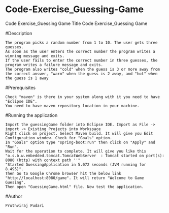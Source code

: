 # Code-Exercise_Guessing-Game
Code Exercise_Guessing Game
Title
	Code Exercise_Guessing Game

#Description

	The program picks a random number from 1 to 10. The user gets three guesses.
	As soon as the user enters the correct number the program writes a winning message and exits.
	If the user fails to enter the correct number in three guesses, the program writes a failure message and exits. 
	The program also writes "cold" when the guess is 3 or more away from the correct answer, "warm" when the guess is 2 away, and "hot" when the guess is 1 away 

#Prerequisites

	Check "maven" is there in your system along with it you need to have "Eclipse IDE".
	You need to have maven repository location in your machine.

#Running the application

	Import the guessingGame folder into Eclipse IDE. Import as File -> import -> Existing Projects into Workspace
	Right click on project. Select Maven build. It will give you Edit Configuration window. Check for "Goals" option.
	In "Goals" option type "spring-boot:run" then click on "Apply" and "Run".
	Wait for the operation to complete. It will give you like this 
	"o.s.b.w.embedded.tomcat.TomcatWebServer  : Tomcat started on port(s): 8080 (http) with context path ''"
	"Started GuessingApplication in 5.072 seconds (JVM running for 8.495)".
	Then Go to Google Chrome browser hit the below link
	"http://localhost:8080/game". It will return "Welcome to Game Guesing".
	Then open "GuessingGame.html" file. Now test the application.
	
#Author

	Pruthviraj Pudari
